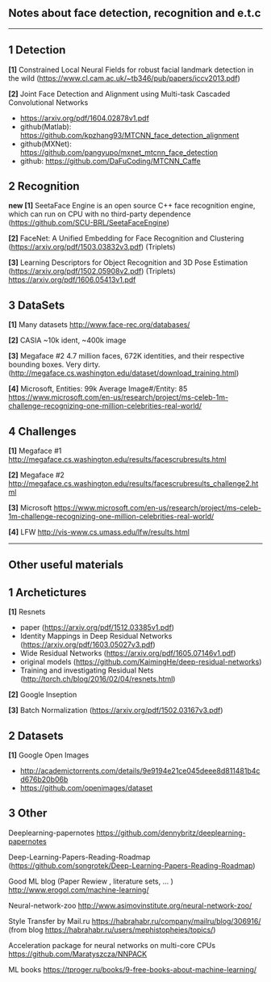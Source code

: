 ## Notes about face detection, recognition and e.t.c


---------------------------------------

## 1 Detection
**[1]** Constrained Local Neural Fields for robust facial landmark detection in the wild (https://www.cl.cam.ac.uk/~tb346/pub/papers/iccv2013.pdf)

**[2]** Joint Face Detection and Alignment using Multi-task Cascaded Convolutional Networks 

 - https://arxiv.org/pdf/1604.02878v1.pdf
 - github(Matlab): https://github.com/kpzhang93/MTCNN_face_detection_alignment
 - github(MXNet): https://github.com/pangyupo/mxnet_mtcnn_face_detection
 - github: https://github.com/DaFuCoding/MTCNN_Caffe

## 2 Recognition

**new [1]** SeetaFace Engine is an open source C++ face recognition engine, which can run on CPU with no third-party dependence (https://github.com/SCU-BRL/SeetaFaceEngine)

**[2]** FaceNet: A Unified Embedding for Face Recognition and Clustering (https://arxiv.org/pdf/1503.03832v3.pdf) (Triplets)

**[3]** Learning Descriptors for Object Recognition and 3D Pose Estimation (https://arxiv.org/pdf/1502.05908v2.pdf) (Triplets)
https://arxiv.org/pdf/1606.05413v1.pdf

## 3 DataSets
**[1]** Many datasets http://www.face-rec.org/databases/

**[2]** CASIA ~10k ident, ~400k image 

**[3]** Megaface #2 4.7 million faces, 672K identities, and their respective bounding boxes. Very dirty. (http://megaface.cs.washington.edu/dataset/download_training.html) 

**[4]** Microsoft, Entities: 99k   Average Image#/Entity: 85
https://www.microsoft.com/en-us/research/project/ms-celeb-1m-challenge-recognizing-one-million-celebrities-real-world/

## 4 Challenges
**[1]** Megaface #1 http://megaface.cs.washington.edu/results/facescrubresults.html

**[2]** Megaface #2 http://megaface.cs.washington.edu/results/facescrubresults_challenge2.html

**[3]** Microsoft https://www.microsoft.com/en-us/research/project/ms-celeb-1m-challenge-recognizing-one-million-celebrities-real-world/

**[4]** LFW http://vis-www.cs.umass.edu/lfw/results.html

---------------------------------------
## Other useful materials

## 1 Archetictures
**[1]** Resnets
 - paper (https://arxiv.org/pdf/1512.03385v1.pdf)
 - Identity Mappings in Deep Residual Networks (https://arxiv.org/pdf/1603.05027v3.pdf)
 - Wide Residual Networks (https://arxiv.org/pdf/1605.07146v1.pdf) 
 - original models (https://github.com/KaimingHe/deep-residual-networks)
 - Training and investigating Residual Nets (http://torch.ch/blog/2016/02/04/resnets.html)

**[2]** Google Inseption


**[3]** Batch Normalization (https://arxiv.org/pdf/1502.03167v3.pdf)


## 2 Datasets
**[1]** Google Open Images	
 - http://academictorrents.com/details/9e9194e21ce045deee8d811481b4cd676b20b06b
 - https://github.com/openimages/dataset


## 3 Other

 Deeplearning-papernotes https://github.com/dennybritz/deeplearning-papernotes

 Deep-Learning-Papers-Reading-Roadmap (https://github.com/songrotek/Deep-Learning-Papers-Reading-Roadmap)




 Good ML blog (Paper Rewiew , literature sets, ... ) http://www.erogol.com/machine-learning/

 Neural-network-zoo http://www.asimovinstitute.org/neural-network-zoo/

 Style Transfer by Mail.ru https://habrahabr.ru/company/mailru/blog/306916/ (from blog https://habrahabr.ru/users/mephistopheies/topics/)

 Acceleration package for neural networks on multi-core CPUs https://github.com/Maratyszcza/NNPACK




 ML books https://tproger.ru/books/9-free-books-about-machine-learning/
